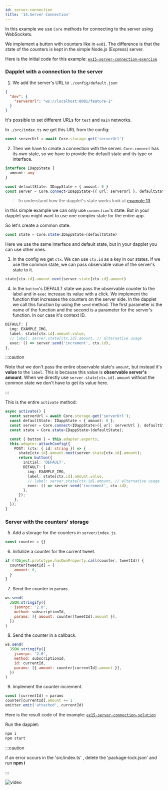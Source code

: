 ```yaml
---
id: server-connection
title: '14.Server Connection'
---
```


In this example we use `Core` methods for connecting to the server using WebSockets.

We implement a button with counters like in `ex01`. The difference is that the state of the counters is kept in the simple Node.js (Express) server.

Here is the initial code for this example: [`ex15-server-connection-exercise`](https://github.com/dapplets/dapplet-template/tree/ex15-server-connection-exercise)

### Dapplet with a connection to the server

1.  We add the server's URL to `./config/default.json`

```json
{
  "dev": {
    "serverUrl": "ws://localhost:8081/feature-1"
  }
}
```

It's possible to set different URLs for `test` and `main` networks.

In `./src/index.ts` we get this URL from the config:

```typescript
const serverUrl = await Core.storage.get('serverUrl')
```

2.  Then we have to create a connection with the server. `Core.connect` has its own state, so we have to provide the default state and its type or interface.

```typescript
interface IDappState {
  amount: any
}

const defaultState: IDappState = { amount: 0 }
const server = Core.connect<IDappState>({ url: serverUrl }, defaultState)
```

> To understand how the dapplet's state works look at [example 13](/docs/shared-state).

In this simple example we can only use `connection`'s state. But in your dapplet you might want to use one complex state for the entire app.

So let's create a common state.

```typescript
const state = Core.state<IDappState>(defaultState)
```

Here we use the same interface and default state, but in your dapplet you can use other ones.

3.  In the config we get `ctx`. We can use `ctx.id` as a key in our states. If we use the common state, we can pass observable value of the server's state to it.

```typescript
state[ctx.id].amount.next(server.state[ctx.id].amount)
```

4.  In the `button`'s DEFAULT state we pass the observable counter to the label and in `exec` increase its value with a click.
    We implement the function that increases the counters on the server side. In the dapplet we call this function by using the `send` method. The first parameter is the name of the function and the second is a parameter for the server's function. In our case it's context ID.

```typescript
DEFAULT: {
  img: EXAMPLE_IMG,
  label: state[ctx.id].amount.value,
  // label: server.state[ctx.id].amount, // alternative usage
  exec: () => server.send('increment', ctx.id),
},
```

:::caution

Note that we don't pass the entire observable state's `amount`, but instead it's **value** to the `label`. This is because this value is **observable server's amount**.
When we directly use `server.state[ctx.id].amount` without the common state we don't have to get its value here.

:::

This is the entire `activate` method:

```typescript
async activate() {
  const serverUrl = await Core.storage.get('serverUrl');
  const defaultState: IDappState = { amount: 0 };
  const server = Core.connect<IDappState>({ url: serverUrl }, defaultState);
  const state = Core.state<IDappState>(defaultState);

  const { button } = this.adapter.exports;
  this.adapter.attachConfig({
    POST: (ctx: { id: string }) => {
      state[ctx.id].amount.next(server.state[ctx.id].amount);
      return button({
        initial: 'DEFAULT',
        DEFAULT: {
          img: EXAMPLE_IMG,
          label: state[ctx.id].amount.value,
          // label: server.state[ctx.id].amount, // alternative usage
          exec: () => server.send('increment', ctx.id),
        },
      });
    },
  });
}
```

### Server with the counters' storage

5.  Add a storage for the counters in `server/index.js`.

```js
const counter = {}
```

6.  Initialize a counter for the current tweet.

```js
if (!Object.prototype.hasOwnProperty.call(counter, tweetId)) {
  counter[tweetId] = {
    amount: 0,
  }
}
```

7.  Send the counter in `params`.

```js
ws.send(
  JSON.stringify({
    jsonrpc: '2.0',
    method: subscriptionId,
    params: [{ amount: counter[tweetId].amount }],
  })
)
```

8.  Send the counter in a callback.

```js
ws.send(
  JSON.stringify({
    jsonrpc: '2.0',
    method: subscriptionId,
    id: currentId,
    params: [{ amount: counter[currentId].amount }],
  })
)
```

9.  Implement the counter increment.

```js
const [currentId] = params
counter[currentId].amount += 1
emitter.emit('attached', currentId)
```

Here is the result code of the example: [`ex15-server-connection-solution`](https://github.com/dapplets/dapplet-template/tree/ex15-server-connection-solution)

Run the dapplet:

```bash
npm i
npm start
```

:::caution

if an error occurs in the 'src/index.ts' , delete the 'package-lock.json' and run **npm i**

:::

![video](/video/ex_15.gif)
